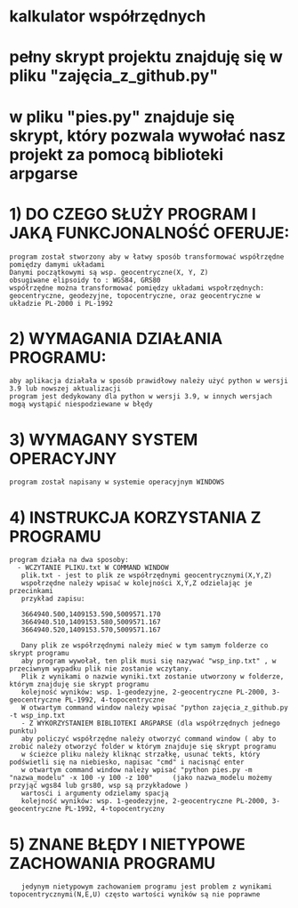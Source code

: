 # kalkulator współrzędnych 
# pełny skrypt projektu znajduję się w pliku "zajęcia_z_github.py"
# w pliku "pies.py" znajduje się skrypt, który pozwala wywołać nasz projekt za pomocą biblioteki arpgarse

# 1) DO CZEGO SŁUŻY PROGRAM I JAKĄ FUNKCJONALNOŚĆ OFERUJE:
    program został stworzony aby w łatwy sposób transformować współrzędne pomiędzy damymi układami  
    Danymi początkowymi są wsp. geocentryczne(X, Y, Z) 
    obsugiwane elipsoidy to : WGS84, GRS80
    współrzędne można transformować pomiędzy układami wspołrzędnych: geocentryczne, geodezyjne, topocentryczne, oraz geocentryczne w układzie PL-2000 i PL-1992 

# 2) WYMAGANIA DZIAŁANIA PROGRAMU:
    aby aplikacja działała w sposób prawidłowy należy użyć python w wersji 3.9 lub nowszej aktualizacji
    program jest dedykowany dla python w wersji 3.9, w innych wersjach mogą wystąpić niespodziewane w błędy 

# 3) WYMAGANY SYSTEM OPERACYJNY 
    program został napisany w systemie operacyjnym WINDOWS 

# 4) INSTRUKCJA KORZYSTANIA Z PROGRAMU 
    program działa na dwa sposoby: 
      - WCZYTANIE PLIKU.txt W COMMAND WINDOW
       plik.txt - jest to plik ze współrzędnymi geocentrycznymi(X,Y,Z)
       wspołrzędne należy wpisać w kolejności X,Y,Z odzielając je przecinkami
       przykład zapisu:

       3664940.500,1409153.590,5009571.170
       3664940.510,1409153.580,5009571.167
       3664940.520,1409153.570,5009571.167

       Dany plik ze współrzędnymi należy mieć w tym samym folderze co skrypt programu
       aby program wywołał, ten plik musi się nazywać "wsp_inp.txt" , w przeciwnym wypadku plik nie zostanie wczytany. 
       Plik z wynikami o nazwie wyniki.txt zostanie utworzony w folderze, którym znajduję sie skrypt programu 
       kolejność wyników: wsp. 1-geodezyjne, 2-geocentryczne PL-2000, 3-geocentryczne PL-1992, 4-topocentryczne 
       W otwartym command window należy wpisać "python zajęcia_z_github.py -t wsp_inp.txt
       - Z WYKORZYSTANIEM BIBLIOTEKI ARGPARSE (dla współrzędnych jednego punktu) 
       aby policzyć współrzędne należy otworzyć command window ( aby to zrobić należy otworzyć folder w którym znajduje się skrypt programu
       w ścieżce pliku należy kliknąc strzałkę, usunać tekts, który podświetli się na niebiesko, napisac "cmd" i nacisnąć enter
       w otwartym command window należy wpisać "python pies.py -m "nazwa_modelu" -x 100 -y 100 -z 100"     (jako nazwa_modelu możemy przyjąć wgs84 lub grs80, wsp są przykładowe )
       wartosći i argumenty odzielamy spacją
       kolejność wyników: wsp. 1-geodezyjne, 2-geocentryczne PL-2000, 3-geocentryczne PL-1992, 4-topocentryczny 
#    5) ZNANE BŁĘDY I NIETYPOWE ZACHOWANIA PROGRAMU
       jedynym nietypowym zachowaniem programu jest problem z wynikami topocentrycznymi(N,E,U) często wartości wyników są nie poprawne     


